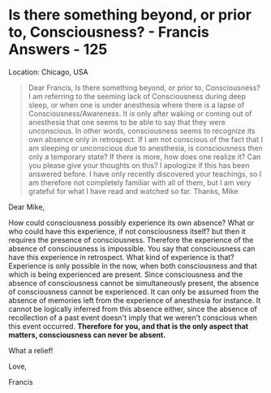 # Is there something beyond, or prior to, Consciousness? - Francis Answers - 125

Location: Chicago, USA

>Dear Francis, Is there something beyond, or prior to, Consciousness? I am referring to the seeming lack of Consciousness during deep sleep, or when one is under anesthesia where there is a lapse of Consciousness/Awareness. It is only after waking or coming out of anesthesia that one seems to be able to say that they were unconscious. In other words, consciousness seems to recognize its own absence only in retrospect. If I am not conscious of the fact that I am sleeping or unconscious due to anesthesia, is consciousness then only a temporary state? If there is more, how does one realize it? Can you please give your thoughts on this? I apologize if this has been answered before. I have only recently discovered your teachings, so I am therefore not completely familiar with all of them, but I am very grateful for what I have read and watched so far. Thanks, Mike

Dear Mike,

How could consciousness possibly experience its own absence? What or who could have this experience, if not consciousness itself? but then it requires the presence of consciousness. Therefore the experience of the absence of consciousness is impossible. You say that consciousness can have this experience in retrospect. What kind of experience is that? Experience is only possible in the now, when both consciousness and that which is being experienced are present. Since consciousness and the absence of consciousness cannot be simultaneously present, the absence of consciousness cannot be experienced. It can only be assumed from the absence of memories left from the experience of anesthesia for instance. It cannot be logically inferred from this absence either, since the absence of recollection of a past event doesn't imply that we weren't conscious when this event occurred. **Therefore for you, and that is the only aspect that matters, consciousness can never be absent.**

What a relief!

Love,

Francis

